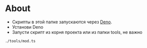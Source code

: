 # About

- Скрипты в этой папке запускаются через [Deno](https://deno.land/).
- Установи Deno
- Запусти скрипт из корня проекта или из папки tools, не важно
```
./tools/mod.ts
```
